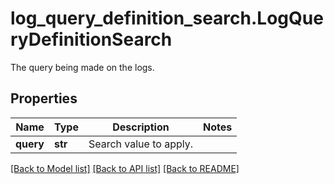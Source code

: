 # log_query_definition_search.LogQueryDefinitionSearch

The query being made on the logs.
## Properties
Name | Type | Description | Notes
------------ | ------------- | ------------- | -------------
**query** | **str** | Search value to apply. | 

[[Back to Model list]](README.md#documentation-for-models) [[Back to API list]](README.md#documentation-for-api-endpoints) [[Back to README]](README.md)


